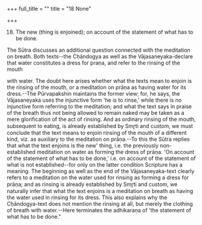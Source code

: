 +++
full_title = ""
title = "18 None"

+++


18. The new (thing is enjoined); on account of the statement of what has to be done.

The Sūtra discusses an additional question connected with the meditation on breath. Both texts--the Cḥāndogya as well as the Vājasaneyaka-declare that water constitutes a dress for praṇa, and refer to the rinsing of the mouth

with water. The doubt here arises whether what the texts mean to enjoin is the rinsing of the mouth, or a meditation on prāṇa as having water for its dress.--The Pūrvapakshin maintains the former view; for, he says, the Vājasaneyaka uses the injunctive form 'he is to rinse,' while there is no injunctive form referring to the meditation; and what the text says in praise of the breath thus not being allowed to remain naked may be taken as a mere glorification of the act of rinsing. And as ordinary rinsing of the mouth, subsequent to eating, is already established by Smr̥ti and custom, we must conclude that the text means to enjoin rinsing of the mouth of a different kind, viz. as auxiliary to the meditation on prāṇa.--To this the Sūtra replies that what the text enjoins is the new' thing, i.e. the previously non-established meditation on water as forming the dress of prāṇa. 'On account of the statement of what has to be done,' i.e. on account of the statement of what is not established--for only on the latter condition Scripture has a meaning. The beginning as well as the end of the Vājasaneyaka-text clearly refers to a meditation on the water used for rinsing as forming a dress for prāṇa; and as rinsing is already established by Smr̥ti and custom, we naturally infer that what the text enjoins is a meditation on breath as having the water used in rinsing for its dress. This also explains why the Cḥāndogya-text does not mention the rinsing at all, but merely the clothing of breath with water.--Here terminates the adhikaraṇa of 'the statement of what has to be done."

